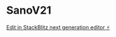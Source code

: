# SanoV21

[Edit in StackBlitz next generation editor ⚡️](https://stackblitz.com/~/github.com/scoshields/SanoV21)